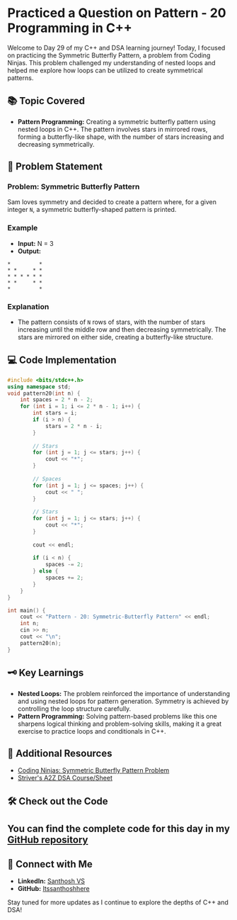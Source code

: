 # Practiced a Question on Pattern - 20 Programming in C++

Welcome to Day 29 of my C++ and DSA learning journey! Today, I focused on practicing the Symmetric Butterfly Pattern, a problem from Coding Ninjas. This problem challenged my understanding of nested loops and helped me explore how loops can be utilized to create symmetrical patterns.

## 📚 Topic Covered
- **Pattern Programming:** Creating a symmetric butterfly pattern using nested loops in C++. The pattern involves stars in mirrored rows, forming a butterfly-like shape, with the number of stars increasing and decreasing symmetrically.

## 📝 Problem Statement
### Problem: Symmetric Butterfly Pattern

Sam loves symmetry and decided to create a pattern where, for a given integer `N`, a symmetric butterfly-shaped pattern is printed.

### Example
- **Input:** N = 3
- **Output:**
  
```
*         * 
* *     * * 
* * * * * * 
* *     * * 
*         *
```

### Explanation
- The pattern consists of `N` rows of stars, with the number of stars increasing until the middle row and then decreasing symmetrically. The stars are mirrored on either side, creating a butterfly-like structure.

## 💻 Code Implementation

```cpp
#include <bits/stdc++.h>
using namespace std;
void pattern20(int n) {
    int spaces = 2 * n - 2;
    for (int i = 1; i <= 2 * n - 1; i++) {
        int stars = i;
        if (i > n) {
            stars = 2 * n - i;
        }
        
        // Stars
        for (int j = 1; j <= stars; j++) {
            cout << "*";
        }
        
        // Spaces
        for (int j = 1; j <= spaces; j++) {
            cout << " ";
        }
        
        // Stars
        for (int j = 1; j <= stars; j++) {
            cout << "*";
        }
        
        cout << endl;
        
        if (i < n) {
            spaces -= 2;
        } else {
            spaces += 2;
        }
    }
}

int main() {
    cout << "Pattern - 20: Symmetric-Butterfly Pattern" << endl;
    int n;
    cin >> n;
    cout << "\n";
    pattern20(n);
}
```

## 🗝️ Key Learnings
- **Nested Loops:** The problem reinforced the importance of understanding and using nested loops for pattern generation. Symmetry is achieved by controlling the loop structure carefully.
- **Pattern Programming:** Solving pattern-based problems like this one sharpens logical thinking and problem-solving skills, making it a great exercise to practice loops and conditionals in C++.

## 🔗 Additional Resources
- [Coding Ninjas: Symmetric Butterfly Pattern Problem](https://www.naukri.com/code360/problems/symmetry_6581914?utm_source=youtube&utm_medium=affiliate&utm_campaign=striver_patternproblems&leftPanelTabValue=PROBLEM)
- [Striver's A2Z DSA Course/Sheet](https://takeuforward.org/strivers-a2z-dsa-course/strivers-a2z-dsa-course-sheet-2)

## 🛠️ Check out the Code
You can find the complete code for this day in my [GitHub repository](https://github.com/Itssanthoshhere/Data-Structures-and-Algorithms/tree/main/C%2B%2B%20with%20DSA-learning-journey/Day29%20-%20Pattern%20-%2020%20Symmetric-Butterfly%20Pattern)
---

## 🔗 Connect with Me
- **LinkedIn:** [Santhosh VS](https://www.linkedin.com/in/thesanthoshvs/)
- **GitHub:** [Itssanthoshhere](https://github.com/Itssanthoshhere)

Stay tuned for more updates as I continue to explore the depths of C++ and DSA!
